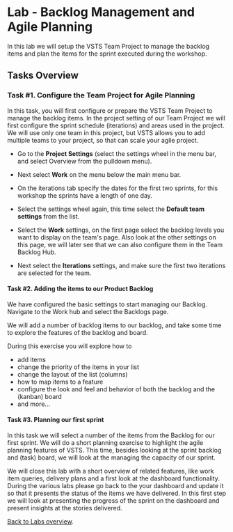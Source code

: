 # Lab - Backlog Management and Agile Planning

In this lab we will setup the VSTS Team Project to manage the backlog items and plan the items for the sprint executed during the workshop.

## Tasks Overview

### Task #1. Configure the Team Project for Agile Planning

In this task, you will first configure or prepare the VSTS Team Project to manage the backlog items.
In the project setting of our Team Project we will first configure the sprint schedule (iterations) and areas used in the project.
We will use only one team in this project, but VSTS allows you to add multiple teams to your project, so that can scale your agile project.

- Go to the **Project Settings** (select the settings wheel in the menu bar, and select Overview from the pulldown menu).
- Next select **Work** on the menu below the main menu bar.
- On the iterations tab specify the dates for the first two sprints, for this workshop the sprints have a length of one day.

- Select the settings wheel again, this time select the **Default team settings** from the list.
- Select the **Work** settings, on the first page select the backlog levels you want to display on the team's page. Also look at the other settings on this page, we will later see that we can also configure them in the Team Backlog Hub.

- Next select the **Iterations** settings, and make sure the first two iterations are selected for the team.

#### Task #2. Adding the items to our Product Backlog

We have configured the basic settings to start managing our Backlog.
Navigate to the Work hub and select the Backlogs page.

We will add a number of backlog items to our backlog, and take some time to explore the features of the backlog and board.

During this exercise you will explore how to

- add items
- change the priority of the items in your list
- change the layout of the list (columns)
- how to map items to a feature
- configure the look and feel and behavior of both the backlog and the (kanban) board
- and more...

#### Task #3. Planning our first sprint

In this task we will select a number of the items from the Backlog for our first sprint.
We will do a short planning exercise to highlight the agile planning features of VSTS.
This time, besides looking at the sprint backlog and (task) board, we will look at the managing the capacity of our sprint.

We will close this lab with a short overview of related features, like work item queries, delivery plans and a first look at the dashboard functionality.
During the various labs please go back to the your dashboard and update it so that it presents the status of the items we have delivered.
In this first step we will look at presenting the progress of the sprint on the dashboard and present insights at the stories delivered.

[Back to Labs overview](../../Readme.md).



  
